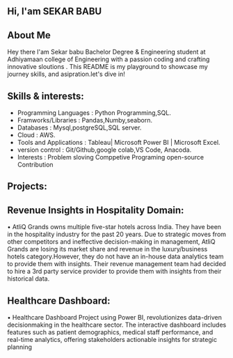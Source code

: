 ## Hi, I'am SEKAR BABU
## About Me

Hey there I'am Sekar babu Bachelor Degree & Engineering student at Adhiyamaan college of Engineering with a passion
coding and crafting innovative sloutions . This README is my playground to showcase my journey skills, and asipration.let's dive in!

## Skills & interests:
* Programming Languages  :  Python Programming,SQL.      
* Framworks/Libraries          :  Pandas,Numby,seaborn.
* Databases                          :  Mysql,postgreSQL,SQL server.
* Cloud                                 : AWS.
* Tools and Applications      : Tableau| Microsoft Power BI | Microsoft Excel.
* version  control                 : Git/Github,google colab,VS Code, Anacoda.  
* Interests                            :  Problem sloving Comppetive Programing open-source Contribution   
  
## Projects:
## Revenue Insights in Hospitality Domain:     
   • AtliQ Grands owns multiple five-star hotels across India. They have been in the hospitality
     industry for the past 20 years. Due to strategic moves from other competitors and
     ineffective decision-making in management, AtliQ Grands are losing its market share and
     revenue in the luxury/business hotels category.However, they do not have an in-house
     data analytics team to provide them with insights. Their revenue management team had
     decided to hire a 3rd party service provider to provide them with insights from their
     historical data. 
## Healthcare Dashboard:
  • Healthcare Dashboard Project using Power BI, revolutionizes data-driven decisionmaking in the healthcare sector. The interactive dashboard includes features such as patient
    demographics, medical staff performance, and real-time analytics, offering stakeholders
    actionable insights for strategic planning
